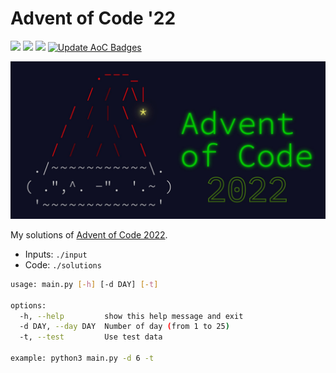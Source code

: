 # Advent of Code '22

![](https://img.shields.io/badge/day%20📅-6-blue) ![](https://img.shields.io/badge/stars%20⭐-12-yellow) ![](https://img.shields.io/badge/days%20completed-6-red) [![Update AoC Badges](https://github.com/nryabykh/aoc2022/actions/workflows/main.yml/badge.svg)](https://github.com/nryabykh/aoc2022/actions/workflows/main.yml)

<img src="banner.jpeg" width="800" alt="AoC2000 banner"/>


My solutions of [Advent of Code 2022](https://adventofcode.com/2022).

- Inputs: `./input`
- Code: `./solutions`

```bash
usage: main.py [-h] [-d DAY] [-t]

options:
  -h, --help         show this help message and exit
  -d DAY, --day DAY  Number of day (from 1 to 25)
  -t, --test         Use test data

example: python3 main.py -d 6 -t
```
